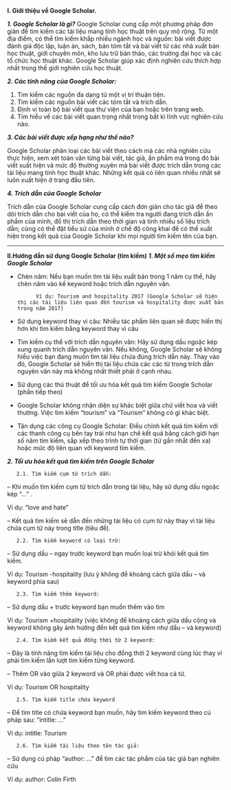 **I. Giới thiệu về Google Scholar.**

***1. Google Scholar là gì?***
Google Scholar cung cấp một phương pháp đơn giản để tìm kiếm các tài liệu mang tính học thuật trên quy mô rộng. Từ một địa điểm, có thể tìm kiếm khắp nhiều ngành học và nguồn: bài viết được đánh giá độc lập, luận án, sách, bản tóm tắt và bài viết từ các nhà xuất bản học thuật, giới chuyên môn, kho lưu trữ bản thảo, các trường đại học và các tổ chức học thuật khác. Google Scholar giúp xác định nghiên cứu thích hợp nhất trong thế giới nghiên cứu học thuật.

***2. Các tính năng của Google Scholar:***
1. Tìm kiếm các nguồn đa dạng từ một vị trí thuận tiện.
2. Tìm kiếm các nguồn bài viết các tóm tắt và trích dẫn.
3. Định vị toàn bộ bài viết qua thư viện của bạn hoặc trên trang web.
4. Tìm hiểu về các bài viết quan trọng nhất trong bất kì lĩnh vực nghiên cứu nào.

***3. Các bài viết được xếp hạng như thế nào?***

Google Scholar phân loại các bài viết theo cách mà các nhà nghiên cứu thực hiện, xem xét toàn văn từng bài viết, tác giả, ấn phẩm mà trong đó bài viết xuất hiện và mức độ thường xuyên mà bài viết được trích dẫn trong các tài liệu mang tính học thuật khác. Những kết quả có liên quan nhiều nhất sẽ luôn xuất hiện ở trang đầu tiên.

***4. Trích dẫn của Google Scholar***

Trích dẫn của Google Scholar cung cấp cách đơn giản cho tác giả để theo dõi trích dẫn cho bài viết của họ, có thể kiểm tra người đang trích dẫn ấn phẩm của mình, đồ thị trích dẫn theo thời gian và tính nhiều số liệu trích dẫn; cũng có thể đặt tiểu sử của mình ở chế độ công khai để có thể xuất hiện trong kết quả của Google Scholar khi mọi người tìm kiếm tên của bạn.



------------
**II.Hướng dẫn sử dụng Google Scholar (tìm kiếm)**
***1. Một số mẹo tìm kiếm Google Scholar***
+ Chèn năm: Nếu bạn muốn tìm tài liệu xuất bản trong 1 năm cụ thể, hãy chèn năm vào kế keyword hoặc trích dẫn nguyên văn.

			Ví dụ: Tourism and hospitality 2017 (Google Scholar sẽ hiện thị các tài liệu liên quan đến tourism và hospitality được xuất bản trong năm 2017)

+ Sử dụng keyword thay vì câu: Nhiều tác phẩm liên quan sẽ được hiển thị hơn khi tìm kiếm bằng keyword thay vì câu

+ Tìm kiếm cụ thể với trích dẫn nguyên văn: Hãy sử dụng dấu ngoặc kép xung quanh trích dẫn nguyên văn. Nếu không, Google Scholar sẽ không hiểu việc bạn đang muốn tìm tài liệu chứa đúng trích dẫn này. Thay vào đó, Google Scholar sẽ hiển thị tài liệu chứa các các từ trong trích dẫn nguyên văn này mà không nhất thiết phải ở cạnh nhau.

+ Sử dụng các thủ thuật để tối ưu hóa kết quả tìm kiếm Google Scholar (phần tiếp theo)

+ Google Scholar không nhận diện sự khác biệt giữa chứ viết hoa và viết thường. Việc tìm kiếm “tourism” và “Tourism” không có gì khác biệt.

+ Tận dụng các công cụ Google Scholar: Điều chỉnh kết quả tìm kiếm với các thanh công cụ bên tay trái như hạn chế kết quả bằng cách giới hạn số năm tìm kiếm, sắp xếp theo trình tự thời gian (từ gần nhất đến xa) hoặc mức độ liên quan với keyword tìm kiếm.


***2. Tối ưu hóa kết quả tìm kiếm trên Google Scholar***

       2.1. Tìm kiếm cụm từ trích dẫn:
– Khi muốn tìm kiếm cụm từ trích dẫn trong tài liệu, hãy sử dụng dấu ngoặc kép “…” .

Ví dụ: “love and hate”

– Kết quả tìm kiếm sẽ dẫn đến những tài liệu có cụm từ này thay vì tài liệu chứa cụm từ này trong title (tiêu đề).

       2.2. Tìm kiếm keyword có loại trừ:
– Sử dụng dấu – ngay trước keyword bạn muốn loại trừ khỏi kết quả tìm kiếm.

Ví dụ: Tourism -hospitality (lưu ý không để khoảng cách giữa dấu – và keyword phía sau)

       2.3. Tìm kiếm thêm keyword:
– Sử dụng dấu + trước keyword bạn muốn thêm vào tìm

Ví dụ: Tourism +hospitality (việc không để khoảng cách giữa dấu cộng và keyword không gây ảnh hưởng đến kết quả tìm kiếm như dấu – và keyword)

       2.4. Tìm kiếm kết quả đồng thời từ 2 keyword:
– Đây là tính năng tìm kiếm tài liệu cho đồng thời 2 keyword cùng lúc thay vì phải tìm kiếm lần lượt tìm kiếm từng keyword.

– Thêm OR vào giữa 2 keyword và OR phải được viết hoa cả từ.

Ví dụ: Tourism OR hospitality

       2.5. Tìm kiếm title chứa keyword
– Để tìm title có chứa keyword bạn muốn, hãy tìm kiếm keyword theo cú pháp sau: “intitle: …”

Ví dụ: intitle: Tourism

       2.6. Tìm kiếm tài liệu theo tên tác giả:
– Sử dụng cú pháp “author: …” để tìm các tác phẩm của tác giả bạn nghiên cứu

Ví dụ: author: Colin Firth

